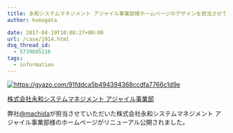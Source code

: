```yaml
---
title: 永和システムマネジメント アジャイル事業部様ホームページのデザインを担当させていただきました。
author: komagata

date: 2017-04-19T10:08:27+00:00
url: /case/1914.html
dsq_thread_id:
  - 5739895116
tags:
  - information
---
```

<a href="http://agile.esm.co.jp/index.html" target="_blank"><img src="https://i.gyazo.com/91fddca5b494394368ccdfa7766c1d9e.png" alt="https://gyazo.com/91fddca5b494394368ccdfa7766c1d9e" style="max-width: 500px" /></a>

<a href="http://agile.esm.co.jp/index.html" target="_blank">株式会社永和システムマネジメント アジャイル事業部</a>

弊社[@machida][1]が担当させていただいた株式会社永和システムマネジメント アジャイル事業部様のホームページがリニューアル公開されました。

 [1]: https://twitter.com/machida
